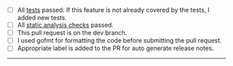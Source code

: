 - [ ] All [tests](https://github.com/jfrog/build-info-go#tests) passed. If this feature is not already covered by the tests, I added new tests.
- [ ] All [static analysis checks](https://github.com/jfrog/build-info-go/actions/workflows/analysis.yml) passed.
- [ ] This pull request is on the dev branch.
- [ ] I used gofmt for formatting the code before submitting the pull request.
- [ ] Appropriate label is added to the PR for auto generate release notes.
-----
